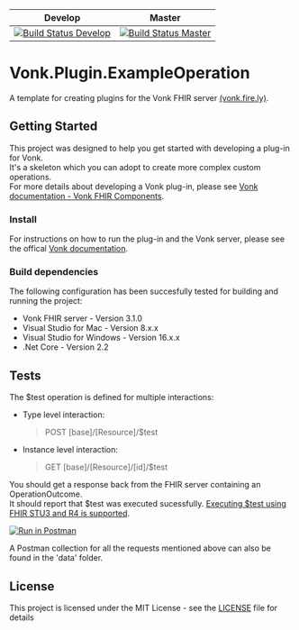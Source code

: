 |Develop|Master|
|---|---|
|[![Build Status Develop](https://firely.visualstudio.com/vonk%20public%20plugins/_apis/build/status/FirelyTeam.Vonk.Plugin.ExampleOperation?branchName=develop)](https://firely.visualstudio.com/vonk%20public%20plugins/_build/latest?definitionId=33&branchName=develop)| [![Build Status Master](https://firely.visualstudio.com/vonk%20public%20plugins/_apis/build/status/FirelyTeam.Vonk.Plugin.ExampleOperation?branchName=master)](https://firely.visualstudio.com/vonk%20public%20plugins/_build/latest?definitionId=33&branchName=master)|

# Vonk.Plugin.ExampleOperation
A template for creating plugins for the Vonk FHIR server [(vonk.fire.ly)](vonk.fire.ly).

## Getting Started
This project was designed to help you get started with developing a plug-in for Vonk.<br>
It's a skeleton which you can adopt to create more complex custom operations.<br>
For more details about developing a Vonk plug-in, please see [Vonk documentation - Vonk FHIR Components](http://docs.simplifier.net/vonk/components/components.html).

### Install
For instructions on how to run the plug-in and the Vonk server, please see the offical [Vonk documentation](http://docs.simplifier.net/vonk/index.html).

### Build dependencies
The following configuration has been succesfully tested for building and running the project:
* Vonk FHIR server - Version 3.1.0
* Visual Studio for Mac - Version 8.x.x
* Visual Studio for Windows - Version 16.x.x
* .Net Core - Version 2.2

## Tests

The $test operation is defined for multiple interactions:

* Type level interaction:<br>
    > POST [base]/[Resource]/$test

* Instance level interaction:<br>
    > GET [base]/[Resource]/[id]/$test
    
 You should get a response back from the FHIR server containing an OperationOutcome.<br>
 It should report that $test was executed sucessfully. [Executing $test using FHIR STU3 and R4 is supported](http://docs.simplifier.net/vonk/features/multiversion.html).

[![Run in Postman](https://run.pstmn.io/button.svg)](https://app.getpostman.com/run-collection/8eec15ad88bf9c7ba9a6)

A Postman collection for all the requests mentioned above can also be found in the 'data' folder.
    
## License

This project is licensed under the MIT License - see the [LICENSE](LICENSE) file for details
